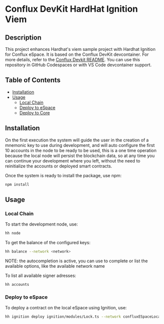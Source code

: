 # Conflux DevKit HardHat Ignition Viem

## Description

This project enhances Hardhat's viem sample project with Hardhat Ignition for Conflux eSpace. It is based on the Conflux DevKit devcontainer. For more details, refer to the [Conflux Devkit README](https://github.com/SPCFXDA/conflux-devkit/blob/main/README.md). You can use this repository in GitHub Codespaces or with VS Code devcontainer support.

## Table of Contents

- [Installation](#installation)
- [Usage](#usage)
  - [Local Chain](#local-chain)
  - [Deploy to eSpace](#deploy-to-espace)
  - [Deploy to Core](#deploy-to-core)

## Installation

On the first execution the system will guide the user in the creation of a mnemonic key to use during development, and will auto configure the first 10 accounts in the node to be ready to be used, this is a one time operation because the local node will persist the blockchain data, so at any time you can continue your development where you left, without the need to reinitialize the accounts or deployed smart contracts.

Once the system is ready to install the package, use npm:

```bash
npm install
```


## Usage

### Local Chain

To start the development node, use:

```bash
hh node
```

To get the balance of the configured keys:

```bash
hh balance --network <network>
```

NOTE: the autocompletion is active, you can use <tab><tab> to complete or list the available options, like the available network name

To list all available signer adresses:

```bash
hh accounts
```

### Deploy to eSpace

To deploy a contract on the local eSpace using Ignition, use:

```bash
hh ignition deploy ignition/modules/Lock.ts --network confluxESpaceLocal
```

